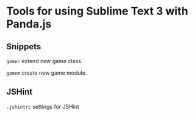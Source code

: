 # Tools for using Sublime Text 3 with Panda.js

## Snippets

`gamec` extend new game class.

`gamem` create new game module.

## JSHint

`.jshintrc` settings for JSHint



